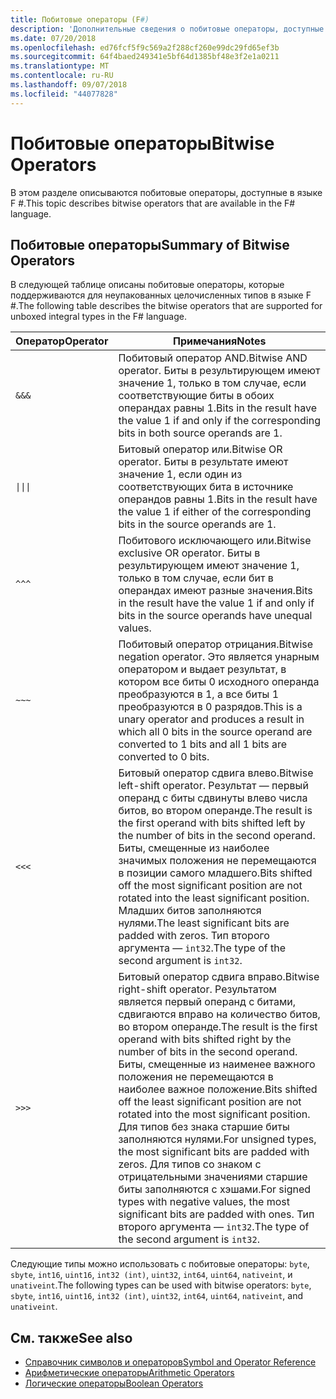```yaml
---
title: Побитовые операторы (F#)
description: 'Дополнительные сведения о побитовые операторы, доступные в языке F #.'
ms.date: 07/20/2018
ms.openlocfilehash: ed76fcf5f9c569a2f288cf260e99dc29fd65ef3b
ms.sourcegitcommit: 64f4baed249341e5bf64d1385bf48e3f2e1a0211
ms.translationtype: MT
ms.contentlocale: ru-RU
ms.lasthandoff: 09/07/2018
ms.locfileid: "44077828"
---
```

# <a name="bitwise-operators"></a><span data-ttu-id="4a51e-103">Побитовые операторы</span><span class="sxs-lookup"><span data-stu-id="4a51e-103">Bitwise Operators</span></span>

<span data-ttu-id="4a51e-104">В этом разделе описываются побитовые операторы, доступные в языке F #.</span><span class="sxs-lookup"><span data-stu-id="4a51e-104">This topic describes bitwise operators that are available in the F# language.</span></span>

## <a name="summary-of-bitwise-operators"></a><span data-ttu-id="4a51e-105">Побитовые операторы</span><span class="sxs-lookup"><span data-stu-id="4a51e-105">Summary of Bitwise Operators</span></span>

<span data-ttu-id="4a51e-106">В следующей таблице описаны побитовые операторы, которые поддерживаются для неупакованных целочисленных типов в языке F #.</span><span class="sxs-lookup"><span data-stu-id="4a51e-106">The following table describes the bitwise operators that are supported for unboxed integral types in the F# language.</span></span>

|<span data-ttu-id="4a51e-107">Оператор</span><span class="sxs-lookup"><span data-stu-id="4a51e-107">Operator</span></span>|<span data-ttu-id="4a51e-108">Примечания</span><span class="sxs-lookup"><span data-stu-id="4a51e-108">Notes</span></span>|
|--------|-----|
|`&&&`|<span data-ttu-id="4a51e-109">Побитовый оператор AND.</span><span class="sxs-lookup"><span data-stu-id="4a51e-109">Bitwise AND operator.</span></span> <span data-ttu-id="4a51e-110">Биты в результирующем имеют значение 1, только в том случае, если соответствующие биты в обоих операндах равны 1.</span><span class="sxs-lookup"><span data-stu-id="4a51e-110">Bits in the result have the value 1 if and only if the corresponding bits in both source operands are 1.</span></span>|
|<code>&#124;&#124;&#124;</code>|<span data-ttu-id="4a51e-111">Битовый оператор или.</span><span class="sxs-lookup"><span data-stu-id="4a51e-111">Bitwise OR operator.</span></span> <span data-ttu-id="4a51e-112">Биты в результате имеют значение 1, если один из соответствующих бита в источнике операндов равны 1.</span><span class="sxs-lookup"><span data-stu-id="4a51e-112">Bits in the result have the value 1 if either of the corresponding bits in the source operands are 1.</span></span>|
|`^^^`|<span data-ttu-id="4a51e-113">Побитового исключающего или.</span><span class="sxs-lookup"><span data-stu-id="4a51e-113">Bitwise exclusive OR operator.</span></span> <span data-ttu-id="4a51e-114">Биты в результирующем имеют значение 1, только в том случае, если бит в операндах имеют разные значения.</span><span class="sxs-lookup"><span data-stu-id="4a51e-114">Bits in the result have the value 1 if and only if bits in the source operands have unequal values.</span></span>|
|`~~~`|<span data-ttu-id="4a51e-115">Побитовый оператор отрицания.</span><span class="sxs-lookup"><span data-stu-id="4a51e-115">Bitwise negation operator.</span></span> <span data-ttu-id="4a51e-116">Это является унарным оператором и выдает результат, в котором все биты 0 исходного операнда преобразуются в 1, а все биты 1 преобразуются в 0 разрядов.</span><span class="sxs-lookup"><span data-stu-id="4a51e-116">This is a unary operator and produces a result in which all 0 bits in the source operand are converted to 1 bits and all 1 bits are converted to 0 bits.</span></span>|
|`<<<`|<span data-ttu-id="4a51e-117">Битовый оператор сдвига влево.</span><span class="sxs-lookup"><span data-stu-id="4a51e-117">Bitwise left-shift operator.</span></span> <span data-ttu-id="4a51e-118">Результат — первый операнд с биты сдвинуты влево числа битов, во втором операнде.</span><span class="sxs-lookup"><span data-stu-id="4a51e-118">The result is the first operand with bits shifted left by the number of bits in the second operand.</span></span> <span data-ttu-id="4a51e-119">Биты, смещенные из наиболее значимых положения не перемещаются в позиции самого младшего.</span><span class="sxs-lookup"><span data-stu-id="4a51e-119">Bits shifted off the most significant position are not rotated into the least significant position.</span></span> <span data-ttu-id="4a51e-120">Младших битов заполняются нулями.</span><span class="sxs-lookup"><span data-stu-id="4a51e-120">The least significant bits are padded with zeros.</span></span> <span data-ttu-id="4a51e-121">Тип второго аргумента — `int32`.</span><span class="sxs-lookup"><span data-stu-id="4a51e-121">The type of the second argument is `int32`.</span></span>|
|`>>>`|<span data-ttu-id="4a51e-122">Битовый оператор сдвига вправо.</span><span class="sxs-lookup"><span data-stu-id="4a51e-122">Bitwise right-shift operator.</span></span> <span data-ttu-id="4a51e-123">Результатом является первый операнд с битами, сдвигаются вправо на количество битов, во втором операнде.</span><span class="sxs-lookup"><span data-stu-id="4a51e-123">The result is the first operand with bits shifted right by the number of bits in the second operand.</span></span> <span data-ttu-id="4a51e-124">Биты, смещенные из наименее важного положения не перемещаются в наиболее важное положение.</span><span class="sxs-lookup"><span data-stu-id="4a51e-124">Bits shifted off the least significant position are not rotated into the most significant position.</span></span> <span data-ttu-id="4a51e-125">Для типов без знака старшие биты заполняются нулями.</span><span class="sxs-lookup"><span data-stu-id="4a51e-125">For unsigned types, the most significant bits are padded with zeros.</span></span> <span data-ttu-id="4a51e-126">Для типов со знаком с отрицательными значениями старшие биты заполняются с хэшами.</span><span class="sxs-lookup"><span data-stu-id="4a51e-126">For signed types with negative values, the most significant bits are padded with ones.</span></span> <span data-ttu-id="4a51e-127">Тип второго аргумента — `int32`.</span><span class="sxs-lookup"><span data-stu-id="4a51e-127">The type of the second argument is `int32`.</span></span>|

<span data-ttu-id="4a51e-128">Следующие типы можно использовать с побитовые операторы: `byte`, `sbyte`, `int16`, `uint16`, `int32 (int)`, `uint32`, `int64`, `uint64`, `nativeint`, и `unativeint`.</span><span class="sxs-lookup"><span data-stu-id="4a51e-128">The following types can be used with bitwise operators: `byte`, `sbyte`, `int16`, `uint16`, `int32 (int)`, `uint32`, `int64`, `uint64`, `nativeint`, and `unativeint`.</span></span>

## <a name="see-also"></a><span data-ttu-id="4a51e-129">См. также</span><span class="sxs-lookup"><span data-stu-id="4a51e-129">See also</span></span>

- [<span data-ttu-id="4a51e-130">Справочник символов и операторов</span><span class="sxs-lookup"><span data-stu-id="4a51e-130">Symbol and Operator Reference</span></span>](index.md)
- [<span data-ttu-id="4a51e-131">Арифметические операторы</span><span class="sxs-lookup"><span data-stu-id="4a51e-131">Arithmetic Operators</span></span>](arithmetic-operators.md)
- [<span data-ttu-id="4a51e-132">Логические операторы</span><span class="sxs-lookup"><span data-stu-id="4a51e-132">Boolean Operators</span></span>](boolean-operators.md)
